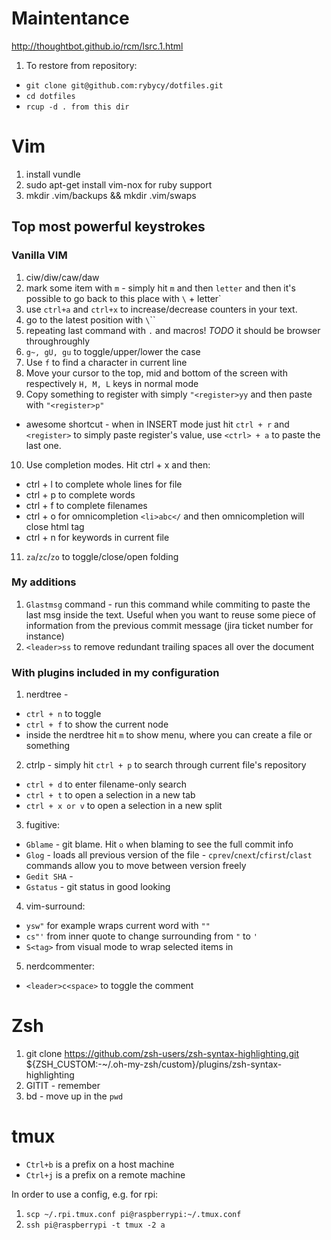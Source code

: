 # Maintentance
http://thoughtbot.github.io/rcm/lsrc.1.html

1. To restore from repository:
- `git clone git@github.com:rybycy/dotfiles.git`
- `cd dotfiles`
- `rcup -d . from this dir`

# Vim
1. install vundle
2. sudo apt-get install vim-nox for ruby support
3. mkdir .vim/backups && mkdir .vim/swaps

## Top most powerful keystrokes
### Vanilla VIM
1. ciw/diw/caw/daw
2. mark some item with `m` - simply hit `m` and then `letter` and then it's possible to go back to this place with `\` + letter`
3. use `ctrl+a` and `ctrl+x` to increase/decrease counters in your text.
4. go to the latest position with `\`\``
5. repeating last command with `.` and macros! *TODO* it should be browser throughroughly 
6. `g~, gU, gu` to toggle/upper/lower the case
7. Use `f` to find a character in current line
8. Move your cursor to the top, mid and bottom of the screen with respectively `H, M, L` keys in normal mode
9. Copy something to register with simply `"<register>yy` and then paste with `"<register>p"`
- awesome shortcut - when in INSERT mode just hit `ctrl + r` and `<register>` to simply paste register's value, use `<ctrl> + a` to paste the last one.
10. Use completion modes. Hit ctrl + x and then:
- ctrl + l to complete whole lines for file
- ctrl + p to complete words
- ctrl + f to complete filenames
- ctrl + o for omnicompletion `<li>abc</` and then omnicompletion will close html tag
- ctrl + n for keywords in current file
11. `za`/`zc`/`zo` to toggle/close/open folding

### My additions
1. `Glastmsg` command - run this command while commiting to paste the last msg inside the text. Useful when you want to reuse some piece of information from the previous commit message (jira ticket number for instance)
2. `<leader>ss` to remove redundant trailing spaces all over the document

### With plugins included in my configuration
1. nerdtree -
- `ctrl + n` to toggle
- `ctrl + f` to show the current node
- inside the nerdtree hit `m` to show menu, where you can create a file or something
2. ctrlp - simply hit `ctrl + p` to search through current file's repository
- `ctrl + d` to enter filename-only search
- `ctrl + t` to open a selection in a new tab
- `ctrl + x or v` to open a selection in a new split
3. fugitive:
- `Gblame` - git blame. Hit `o` when blaming to see the full commit info
- `Glog` - loads all previous version of the file - `cprev`/`cnext`/`cfirst`/`clast` commands allow you to move between version freely
- `Gedit SHA` -
- `Gstatus` - git status in good looking
4. vim-surround:
- `ysw"` for example wraps current word with `""`
- `cs"'` from inner quote to change surrounding from `"` to `'`
- `S<tag>` from visual mode to wrap selected items in <tag>
5. nerdcommenter:
- `<leader>c<space>` to toggle the comment


# Zsh 
1. git clone https://github.com/zsh-users/zsh-syntax-highlighting.git ${ZSH_CUSTOM:-~/.oh-my-zsh/custom}/plugins/zsh-syntax-highlighting
2. GITIT - remember
3. bd - move up in the `pwd`

# tmux
- `Ctrl+b` is a prefix on a host machine
- `Ctrl+j` is a prefix on a remote machine

In order to use a config, e.g. for rpi:
1. `scp ~/.rpi.tmux.conf pi@raspberrypi:~/.tmux.conf`
2. `ssh pi@raspberrypi -t tmux -2 a` 
